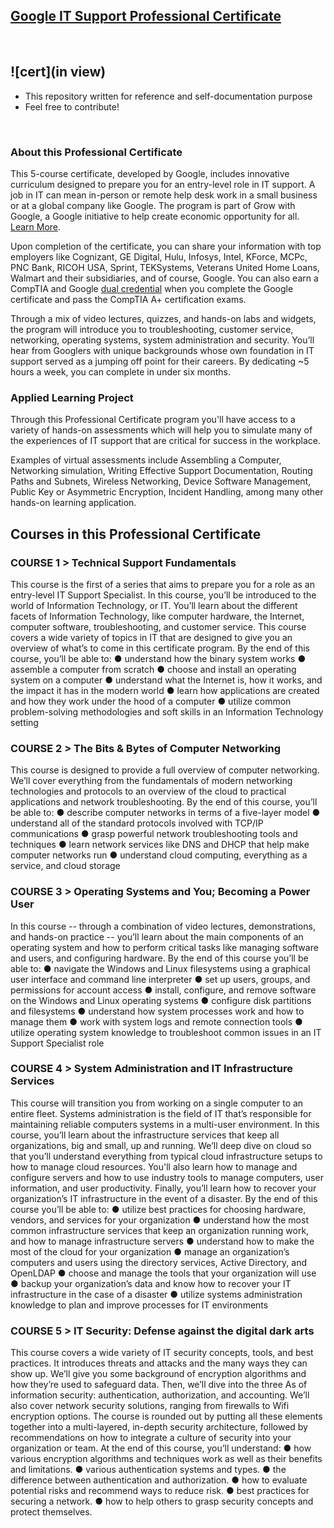## [Google IT Support Professional Certificate](https://www.coursera.org/professional-certificates/google-it-support)

<br>

## ![cert](in view) ##


* This repository written for reference and self-documentation purpose
* Feel free to contribute!


<br>

### About this Professional Certificate

This 5-course certificate, developed by Google, includes innovative curriculum designed to prepare you for an entry-level role in IT support. A job in IT can mean in-person or remote help desk work in a small business or at a global company like Google. The program is part of Grow with Google, a Google initiative to help create economic opportunity for all. [Learn More](https://www.youtube.com/watch?v=5ZjTX0GC944&t=1s).

Upon completion of the certificate, you can share your information with top employers like Cognizant, GE Digital, Hulu, Infosys, Intel, KForce, MCPc, PNC Bank, RICOH USA, Sprint, TEKSystems, Veterans United Home Loans, Walmart and their subsidiaries, and of course, Google. You can also earn a CompTIA and Google [dual credential](https://www.blog.google/outreach-initiatives/grow-with-google/-it-support-comptia/) when you complete the Google certificate and pass the CompTIA A+ certification exams.

Through a mix of video lectures, quizzes, and hands-on labs and widgets, the program will introduce you to troubleshooting, customer service, networking, operating systems, system administration and security. You’ll hear from Googlers with unique backgrounds whose own foundation in IT support served as a jumping off point for their careers. By dedicating ~5 hours a week, you can complete in under six months.

### Applied Learning Project

Through this Professional Certificate program you'll have access to a variety of hands-on assessments which will help you to simulate many of the experiences of IT support that are critical for success in the workplace.

Examples of virtual assessments include Assembling a Computer, Networking simulation, Writing Effective Support Documentation, Routing Paths and Subnets, Wireless Networking, Device Software Management, Public Key or Asymmetric Encryption, Incident Handling, among many other hands-on learning application.

## Courses in this Professional Certificate

### COURSE 1 > Technical Support Fundamentals

This course is the first of a series that aims to prepare you for a role as an entry-level IT Support Specialist. In this course, you’ll be introduced to the world of Information Technology, or IT. You’ll learn about the different facets of Information Technology, like computer hardware, the Internet, computer software, troubleshooting, and customer service. This course covers a wide variety of topics in IT that are designed to give you an overview of what’s to come in this certificate program. By the end of this course, you’ll be able to: ● understand how the binary system works ● assemble a computer from scratch ● choose and install an operating system on a computer ● understand what the Internet is, how it works, and the impact it has in the modern world ● learn how applications are created and how they work under the hood of a computer ● utilize common problem-solving methodologies and soft skills in an Information Technology setting
 
### COURSE 2 > The Bits & Bytes of Computer Networking

This course is designed to provide a full overview of computer networking. We’ll cover everything from the fundamentals of modern networking technologies and protocols to an overview of the cloud to practical applications and network troubleshooting. By the end of this course, you’ll be able to: ● describe computer networks in terms of a five-layer model ● understand all of the standard protocols involved with TCP/IP communications ● grasp powerful network troubleshooting tools and techniques ● learn network services like DNS and DHCP that help make computer networks run ● understand cloud computing, everything as a service, and cloud storage
 
### COURSE 3 > Operating Systems and You; Becoming a Power User

In this course -- through a combination of video lectures, demonstrations, and hands-on practice -- you’ll learn about the main components of an operating system and how to perform critical tasks like managing software and users, and configuring hardware. By the end of this course you’ll be able to: ● navigate the Windows and Linux filesystems using a graphical user interface and command line interpreter ● set up users, groups, and permissions for account access ● install, configure, and remove software on the Windows and Linux operating systems ● configure disk partitions and filesystems ● understand how system processes work and how to manage them ● work with system logs and remote connection tools ● utilize operating system knowledge to troubleshoot common issues in an IT Support Specialist role
 
### COURSE 4 > System Administration and IT Infrastructure Services

This course will transition you from working on a single computer to an entire fleet. Systems administration is the field of IT that’s responsible for maintaining reliable computers systems in a multi-user environment. In this course, you’ll learn about the infrastructure services that keep all organizations, big and small, up and running. We’ll deep dive on cloud so that you’ll understand everything from typical cloud infrastructure setups to how to manage cloud resources. You'll also learn how to manage and configure servers and how to use industry tools to manage computers, user information, and user productivity. Finally, you’ll learn how to recover your organization’s IT infrastructure in the event of a disaster. By the end of this course you’ll be able to: ● utilize best practices for choosing hardware, vendors, and services for your organization ● understand how the most common infrastructure services that keep an organization running work, and how to manage infrastructure servers ● understand how to make the most of the cloud for your organization ● manage an organization’s computers and users using the directory services, Active Directory, and OpenLDAP ● choose and manage the tools that your organization will use ● backup your organization’s data and know how to recover your IT infrastructure in the case of a disaster ● utilize systems administration knowledge to plan and improve processes for IT environments
 
### COURSE 5 > IT Security: Defense against the digital dark arts

This course covers a wide variety of IT security concepts, tools, and best practices. It introduces threats and attacks and the many ways they can show up. We’ll give you some background of encryption algorithms and how they’re used to safeguard data. Then, we’ll dive into the three As of information security: authentication, authorization, and accounting. We’ll also cover network security solutions, ranging from firewalls to Wifi encryption options. The course is rounded out by putting all these elements together into a multi-layered, in-depth security architecture, followed by recommendations on how to integrate a culture of security into your organization or team. At the end of this course, you’ll understand: ● how various encryption algorithms and techniques work as well as their benefits and limitations. ● various authentication systems and types. ● the difference between authentication and authorization. ● how to evaluate potential risks and recommend ways to reduce risk. ● best practices for securing a network. ● how to help others to grasp security concepts and protect themselves.
 
